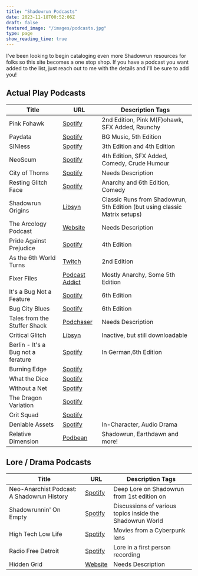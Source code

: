 ```yaml
---
title: "Shadowrun Podcasts"
date: 2023-11-18T00:52:06Z
draft: false
featured_image: "/images/podcasts.jpg"
type: page
show_reading_time: true
---
```


I've been looking to begin cataloging even more Shadowrun resources for folks so this site becomes a one stop shop. If you have a podcast you want added to the list, just reach out to me with the details and i'll be sure to add you!

## Actual Play Podcasts
|Title  |    URL    | Description Tags |
|-------|-----------|------------------|
|Pink Fohawk| [Spotify](https://open.spotify.com/show/5fKd0STUvxIlaqOdPu7ejE?si=c4KpSHdiQOWv_BzbhiHbOw&nd=1&dlsi=25377d69d23e4700) | 2nd Edition, Pink M(F)ohawk, SFX Added, Raunchy|
|Paydata|[Spotify](https://open.spotify.com/show/1ov7zkHT5Du3jAafEGvEbw?si=256b78e507b54d2c)|BG Music, 5th Edition|
|SINless|[Spotify](https://open.spotify.com/show/7A1SkBE7i56Wj8WA32HtaM?si=aa0f2120c69f484a)|3th Edition and 4th Edition|
|NeoScum|[Spotify](https://open.spotify.com/show/79CetiQXqJu6qw06SwUzzs)|4th Edition, SFX Added, Comedy, Crude Humour|
|City of Thorns|[Spotify](https://open.spotify.com/show/0lXcWyK67V4nij4Hr20bBV)|Needs Description|
|Resting Glitch Face|[Spotify](https://open.spotify.com/show/1ijwk9DT8ulqO8RVyrawhN)|Anarchy and 6th Edition, Comedy|
|Shadowrun Origins|[Libsyn](https://shadowrunorigins.libsyn.com)|Classic Runs from Shadowrun, 5th Edition (but using classic Matrix setups) |
|The Arcology Podcast|[Website](https://arcologypodcast.com)|Needs Description|
|Pride Against Prejudice|[Spotify](https://creators.spotify.com/pod/show/prideagainstprejudicesr)|4th Edition|
|As the 6th World Turns|[Twitch](https://www.twitch.tv/asthe6thworldturns)|2nd Edition|
|Fixer Files|[Podcast Addict](https://podcastaddict.com/podcast/the-fixer-files/5172387)|Mostly Anarchy, Some 5th Edition|
|It's a Bug Not a Feature|[Spotify](https://open.spotify.com/show/3VwoiQRPpYknlBwyF8jpFv)|6th Edition|
|Bug City Blues|[Spotify](https://open.spotify.com/show/1x23ClaSIoKIPz19TXtMF2)|6th Edition|
|Tales from the Stuffer Shack|[Podchaser](https://www.podchaser.com/podcasts/tales-from-the-stuffer-shack-122560)|Needs Description|
|Critical Glitch|[Libsyn](https://criticalglitch.libsyn.com)|Inactive, but still downloadable|
|Berlin - It's a Bug not a ferature|[Spotify](https://open.spotify.com/show/3VwoiQRPpYknlBwyF8jpFv?si=9f9c4f9c2f514016)|In German,6th Edition |
|Burning Edge|[Spotify](https://open.spotify.com/show/3Ot0otxSrBDj3h1tu3sRPE?si=cc0f301c0ce64577)||
|What the Dice|[Spotify](https://open.spotify.com/show/34HiliBLUATm9rY8UXoC3d?si=0a33a5b4c121483e)||
|Without a Net|[Spotify](https://open.spotify.com/show/5Ecqmt00CgkKnMNd0uKojc?si=0dfe8055be5847f5)||
|The Dragon Variation|[Spotify](https://open.spotify.com/show/7LgDhWM1TmwZgHZrqBas0d?si=923bb86a29f44ed2)||
|Crit Squad|[Spotify](https://open.spotify.com/show/0Z8beedmxgzgPHJca7fbsQ?si=1b29c54fa3384b5e)||
|Deniable Assets|[Spotify](https://open.spotify.com/show/034Wy0JQZK0jbTPzziRzQF)|In-Character, Audio Drama|
|Relative Dimension|[Podbean](https://relativedimension.podbean.com/page/2/)|Shadowrun, Earthdawn and more!|


## Lore / Drama Podcasts
|Title  |    URL    | Description Tags |
|-------|-----------|------------------|
|Neo-Anarchist Podcast: A Shadowrun History| [Spotify](https://open.spotify.com/show/6yzHaU7BMMYyPe3eOt6gdc)|Deep Lore on Shadowrun from 1st edition on|
|Shadowrunnin' On Empty| [Spotify](https://open.spotify.com/show/3DOh5tNDjfsYj64D59o5oo)|Discussions of various topics inside the Shadowrun World|
|High Tech Low Life| [Spotify](https://open.spotify.com/show/2JhnB9fMfSvTYrtREEoCi2?si=97877c70e06a4441)|Movies from a Cyberpunk lens|
|Radio Free Detroit| [Spotify](https://open.spotify.com/show/69d0F0UByyUPPwBDjbM2vv)|Lore in a first person recording|
|Hidden Grid| [Website](https://www.hiddengrid.com)|Needs Description|